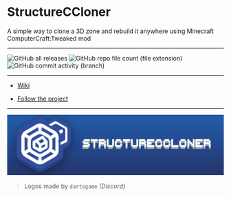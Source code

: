 # StructureCCloner
A simple way to clone a 3D zone and rebuild it anywhere using Minecraft ComputerCraft:Tweaked mod

---

![GitHub all releases](https://img.shields.io/github/downloads/hzFishy/StructureCCloner/total?label=Total%20downloaded%20releases&color=%2307a858)
![GitHub repo file count (file extension)](https://img.shields.io/github/directory-file-count/hzFishy/StructureCCloner/src?label=Total%20files&color=%2307a858)
![GitHub commit activity (branch)](https://img.shields.io/github/commit-activity/t/hzFishy/StructureCCloner?label=Total%20commits)

---

- [Wiki](https://github.com/hzFishy/StructureCCloner/wiki)

- [Follow the project](https://github.com/users/hzFishy/projects/8)

---
![Logo image](https://github.com/hzFishy/StructureCCloner/blob/96086b330fc6c032c78c3ab99d18fde97436b7b6/_wiki/assets/BannerLogo.png)
> Logos made by `dartsgame` *(Discord)*
